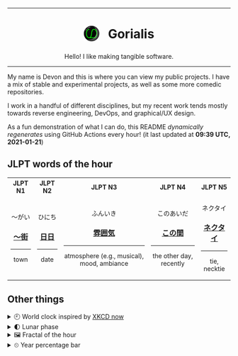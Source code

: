***

<h1 align="center">
<sub>
    <img src="readme/resources/avatar.png" height="36">
</sub>
&nbsp;
Gorialis
</h1>
<p align="center">
Hello! I like making tangible software.
</p>

***

My name is Devon and this is where you can view my public projects. I have a mix of stable and experimental projects, as well as some more comedic repositories.

I work in a handful of different disciplines, but my recent work tends mostly towards reverse engineering, DevOps, and graphical/UX design.

As a fun demonstration of what I can do, this README *dynamically regenerates* using GitHub Actions every hour! (it last updated at **09:39 UTC, 2021-01-21**)

<h2>JLPT words of the hour</h2>
<table>
    <tr>
        <th>JLPT N1</th>
        <th>JLPT N2</th>
        <th>JLPT N3</th>
        <th>JLPT N4</th>
        <th>JLPT N5</th>
    </tr>
    <tr>
        <td>
            <p align="center">～がい</p>
            <h3 align="center"><b><a href="https://jisho.org/search/%EF%BD%9E%E8%A1%97">～街</a></b></h3>
            <hr>
            <p align="center">town</p>
        </td>
        <td>
            <p align="center">ひにち</p>
            <h3 align="center"><b><a href="https://jisho.org/search/%E6%97%A5%E6%97%A5">日日</a></b></h3>
            <hr>
            <p align="center">date</p>
        </td>
        <td>
            <p align="center">ふんいき</p>
            <h3 align="center"><b><a href="https://jisho.org/search/%E9%9B%B0%E5%9B%B2%E6%B0%97">雰囲気</a></b></h3>
            <hr>
            <p align="center">atmosphere (e.g.,<wbr> musical),<wbr> mood,<wbr> ambiance</p>
        </td>
        <td>
            <p align="center">このあいだ</p>
            <h3 align="center"><b><a href="https://jisho.org/search/%E3%81%93%E3%81%AE%E9%96%93">この間</a></b></h3>
            <hr>
            <p align="center">the other day,<wbr> recently</p>
        </td>
        <td>
            <p align="center">ネクタイ</p>
            <h3 align="center"><b><a href="https://jisho.org/search/%E3%83%8D%E3%82%AF%E3%82%BF%E3%82%A4">ネクタイ</a></b></h3>
            <hr>
            <p align="center">tie,<wbr> necktie</p>
        </td>
    </tr>
</table>

<h2>Other things</h2>
<details>
<summary>🕘  World clock inspired by <a href="https://xkcd.com/now">XKCD now</a></summary>

> <img src="generated/now.png" width="512">

</details>
<details>
<summary>🌓 Lunar phase</summary>

The moon is approximately 29.79% through its phase (First Quarter).

</details>
<details>
<summary>&#x1f5bc; Fractal of the hour</summary>

> <img src="generated/fractal.png" width="512">

</details>
<details>
<summary>&#x23f2; Year percentage bar</summary>
<pre><code>2021 [█▁▁▁▁▁▁▁▁▁▁▁▁▁▁▁▁▁▁▁] 5.59%</code></pre>
</details>
